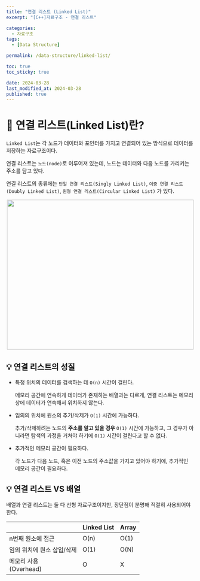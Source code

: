 ```yaml
---
title: "연결 리스트 (Linked List)"
excerpt: "[C++]자료구조 - 연결 리스트"

categories:
  - 자료구조
tags:
  - [Data Structure]

permalink: /data-structure/linked-list/

toc: true
toc_sticky: true

date: 2024-03-28
last_modified_at: 2024-03-28
published: true
---
```



# 👑 연결 리스트(Linked List)란?

`Linked List`는 각 노드가 데이터와 포인터를 가지고 연결되어 있는 방식으로 데이터를 저장하는 자료구조이다. <br>

연결 리스트는 `노드(node)`로 이루어져 있는데, 노드는 데이터와 다음 노드를 가리키는 주소를 담고 있다. <br>

연결 리스트의 종류에는 `단일 연결 리스트(Singly Linked List)`, `이중 연결 리스트(Doubly Linked List)`, `원형 연결 리스트(Circular Linked List)` 가 있다. <br>

<center><img src="https://github.com/jinwoojwa/jinwoo.github.io/assets/112393728/fcfe7a43-6414-4cb0-88f6-1572962aa292" width="500" height="400"></center>



## 💡 연결 리스트의 성질

* 특정 위치의 데이터를 검색하는 데 `O(n)` 시간이 걸린다. <br>

    메모리 공간에 연속하게 데이터가 존재하는 배열과는 다르게, 연결 리스트는 메모리 상에 데이터가 연속해서 위치하지 않는다. <br>

* 임의의 위치에 원소의 추가/삭제가 `O(1)` 시간에 가능하다. <br>

    추가/삭제하려는 노드의 **주소를 알고 있을 경우** `O(1)` 시간에 가능하고, 그 경우가 아니라면 탐색의 과정을 거쳐야 하기에 `O(1)` 시간이 걸린다고 할 수 없다.

* 추가적인 메모리 공간이 필요하다. <br>

    각 노드가 다음 노드, 혹은 이전 노드의 주소값을 가지고 있어야 하기에, 추가적인 메모리 공간이 필요하다. <br>


## 💡 연결 리스트 VS 배열

배열과 연결 리스트는 둘 다 선형 자료구조이지만, 장단점이 분명해 적절히 사용되어야 한다. <br>


||Linked List|Array|
|---|---|---|
|n번째 원소에 접근|O(n)|O(1)|
|임의 위치에 원소 삽입/삭제|O(1)|O(N)|
|메모리 사용 <br> (Overhead)|O|X|